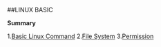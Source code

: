 ##LINUX BASIC

**Summary**

   1.[Basic Linux Command](./content/Basic-Command.md)
   2.[File System](./content/File_System.md) 
   3.[Permission](./content/Permission.md)
